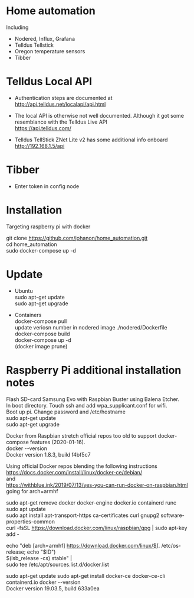 # Home automation  
Including 
- Nodered, Influx, Grafana
- Telldus Tellstick  
- Oregon temperature sensors
- Tibber 

# Telldus Local API  
- Authentication steps are documented at  
http://api.telldus.net/localapi/api.html  
  
- The local API is otherwise not well documented. Although it got some resemblance with the Telldus Live API  
https://api.telldus.com/  

- Telldus TellStick ZNet Lite v2 has some additional info onboard  
http://192.168.1.5/api  
  
# Tibber
- Enter token in config node

# Installation  
Targeting raspberry pi with docker  

git clone https://github.com/johanon/home_automation.git  
cd home_automation  
sudo docker-compose up -d  

# Update    
- Ubuntu  
sudo apt-get update  
sudo apt-get upgrade  

- Containers  
docker-compose pull   
update veriosn number in nodered image ./nodered/Dockerfile   
docker-compose build  
docker-compose up -d  
(docker image prune)  



# Raspberry Pi additional installation notes    
Flash SD-card Samsung Evo with Raspbian Buster using Balena Etcher.  
In boot directory. Touch ssh and add wpa_supplicant.conf for wifi.  
Boot up pi. Change password and /etc/hostname  
sudo apt-get update  
sudo apt-get upgrade  

Docker from Raspbian stretch official repos too old to support docker-compose features (2020-01-16).  
docker --version  
Docker version 1.8.3, build f4bf5c7  

Using official Docker repos blending the following instructions  
https://docs.docker.com/install/linux/docker-ce/debian/  
and  
https://withblue.ink/2019/07/13/yes-you-can-run-docker-on-raspbian.html  
going for arch=armhf  

sudo apt-get remove docker docker-engine docker.io containerd runc  
sudo apt update  
sudo apt install apt-transport-https ca-certificates curl gnupg2 software-properties-common  
curl -fsSL https://download.docker.com/linux/raspbian/gpg | sudo apt-key add -

echo "deb [arch=armhf] https://download.docker.com/linux/$(. /etc/os-release; echo "$ID") \
     $(lsb_release -cs) stable" | \
    sudo tee /etc/apt/sources.list.d/docker.list

sudo apt-get update
sudo apt-get install docker-ce docker-ce-cli containerd.io
docker --version  
Docker version 19.03.5, build 633a0ea
